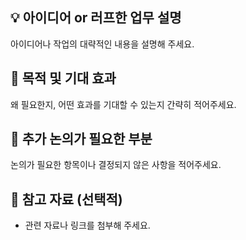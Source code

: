 ## 💡 아이디어 or 러프한 업무 설명
아이디어나 작업의 대략적인 내용을 설명해 주세요.

## 🎯 목적 및 기대 효과
왜 필요한지, 어떤 효과를 기대할 수 있는지 간략히 적어주세요.

## 📌 추가 논의가 필요한 부분
논의가 필요한 항목이나 결정되지 않은 사항을 적어주세요.

## 📎 참고 자료 (선택적)
- 관련 자료나 링크를 첨부해 주세요.

